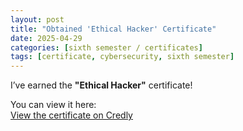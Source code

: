 ```yaml
---
layout: post
title: "Obtained 'Ethical Hacker' Certificate"
date: 2025-04-29
categories: [sixth semester / certificates]
tags: [certificate, cybersecurity, sixth semester]
---
```


I’ve earned the **"Ethical Hacker"** certificate!

You can view it here:  
[View the certificate on Credly](https://www.credly.com/badges/1bb553d9-f79d-4aed-9e50-e4d4933db771)

